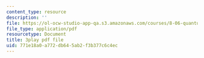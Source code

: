 ```yaml
---
content_type: resource
description: ''
file: https://ol-ocw-studio-app-qa.s3.amazonaws.com/courses/8-06-quantum-physics-iii-spring-2018/771e18a0a772db645ab2f3b377c6c4ec_dodj1I-IjWM.pdf
file_type: application/pdf
resourcetype: Document
title: 3play pdf file
uid: 771e18a0-a772-db64-5ab2-f3b377c6c4ec
---
```

